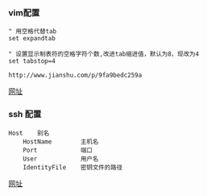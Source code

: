 ### vim配置
```
" 用空格代替tab
set expandtab

" 设置显示制表符的空格字符个数,改进tab缩进值，默认为8，现改为4
set tabstop=4

http://www.jianshu.com/p/9fa9bedc259a
```

[网址](http://www.jianshu.com/p/9fa9bedc259a)


### ssh 配置
```
Host    别名
    HostName        主机名
    Port            端口
    User            用户名
    IdentityFile    密钥文件的路径
```
[网址](http://blog.csdn.net/newjueqi/article/details/47293897)